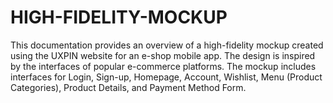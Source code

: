 # HIGH-FIDELITY-MOCKUP
This documentation provides an overview of a high-fidelity mockup created using the UXPIN website for an e-shop mobile app. The design is inspired by the interfaces of popular e-commerce platforms. The mockup includes interfaces for Login, Sign-up, Homepage, Account, Wishlist, Menu (Product Categories), Product Details, and Payment Method Form.
